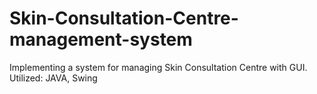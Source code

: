 # Skin-Consultation-Centre-management-system
Implementing a system for managing Skin Consultation Centre with GUI. Utilized: JAVA, Swing
